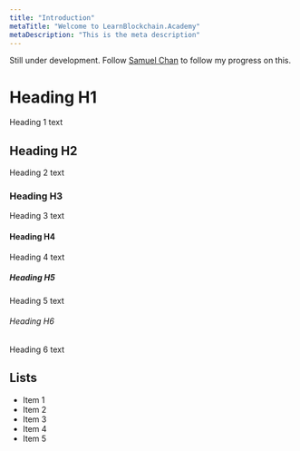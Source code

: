 ```yaml
---
title: "Introduction"
metaTitle: "Welcome to LearnBlockchain.Academy"
metaDescription: "This is the meta description"
---
```


Still under development. Follow [Samuel Chan](https://github.com/onlyphantom) to follow my progress on this.

# Heading H1
Heading 1 text

## Heading H2
Heading 2 text

### Heading H3
Heading 3 text

#### Heading H4
Heading 4 text

##### Heading H5
Heading 5 text

###### Heading H6
Heading 6 text

## Lists
- Item 1
- Item 2
- Item 3
- Item 4
- Item 5
